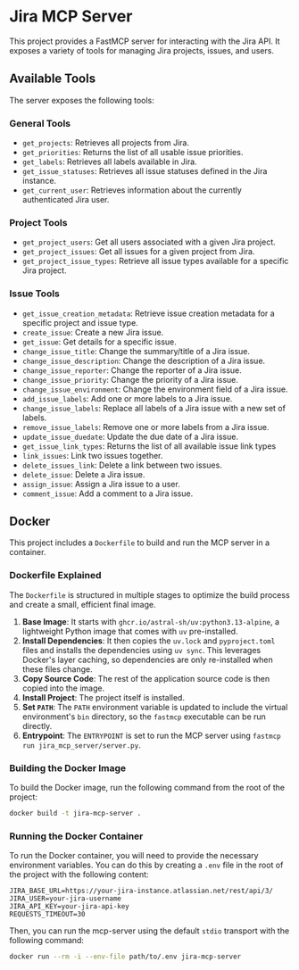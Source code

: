 # Jira MCP Server

This project provides a FastMCP server for interacting with the Jira API. It exposes a variety of tools for managing Jira projects, issues, and users.

## Available Tools

The server exposes the following tools:

### General Tools

*   `get_projects`: Retrieves all projects from Jira.
*   `get_priorities`: Returns the list of all usable issue priorities.
*   `get_labels`: Retrieves all labels available in Jira.
*   `get_issue_statuses`: Retrieves all issue statuses defined in the Jira instance.
*   `get_current_user`: Retrieves information about the currently authenticated Jira user.

### Project Tools

*   `get_project_users`: Get all users associated with a given Jira project.
*   `get_project_issues`: Get all issues for a given project from Jira.
*   `get_project_issue_types`: Retrieve all issue types available for a specific Jira project.

### Issue Tools

*   `get_issue_creation_metadata`: Retrieve issue creation metadata for a specific project and issue type.
*   `create_issue`: Create a new Jira issue.
*   `get_issue`: Get details for a specific issue.
*   `change_issue_title`: Change the summary/title of a Jira issue.
*   `change_issue_description`: Change the description of a Jira issue.
*   `change_issue_reporter`: Change the reporter of a Jira issue.
*   `change_issue_priority`: Change the priority of a Jira issue.
*   `change_issue_environment`: Change the environment field of a Jira issue.
*   `add_issue_labels`: Add one or more labels to a Jira issue.
*   `change_issue_labels`: Replace all labels of a Jira issue with a new set of labels.
*   `remove_issue_labels`: Remove one or more labels from a Jira issue.
*   `update_issue_duedate`: Update the due date of a Jira issue.
*   `get_issue_link_types`: Returns the list of all available issue link types
*   `link_issues`: Link two issues together.
*   `delete_issues_link`: Delete a link between two issues.
*   `delete_issue`: Delete a Jira issue.
*   `assign_issue`: Assign a Jira issue to a user.
*   `comment_issue`: Add a comment to a Jira issue.

## Docker

This project includes a `Dockerfile` to build and run the MCP server in a container.

### Dockerfile Explained

The `Dockerfile` is structured in multiple stages to optimize the build process and create a small, efficient final image.

1.  **Base Image**: It starts with `ghcr.io/astral-sh/uv:python3.13-alpine`, a lightweight Python image that comes with `uv` pre-installed.
2.  **Install Dependencies**: It then copies the `uv.lock` and `pyproject.toml` files and installs the dependencies using `uv sync`. This leverages Docker's layer caching, so dependencies are only re-installed when these files change.
3.  **Copy Source Code**: The rest of the application source code is then copied into the image.
4.  **Install Project**: The project itself is installed.
5.  **Set `PATH`**: The `PATH` environment variable is updated to include the virtual environment's `bin` directory, so the `fastmcp` executable can be run directly.
6.  **Entrypoint**: The `ENTRYPOINT` is set to run the MCP server using `fastmcp run jira_mcp_server/server.py`.

### Building the Docker Image

To build the Docker image, run the following command from the root of the project:

```bash
docker build -t jira-mcp-server .
```

### Running the Docker Container

To run the Docker container, you will need to provide the necessary environment variables. You can do this by creating a `.env` file in the root of the project with the following content:

```
JIRA_BASE_URL=https://your-jira-instance.atlassian.net/rest/api/3/
JIRA_USER=your-jira-username
JIRA_API_KEY=your-jira-api-key
REQUESTS_TIMEOUT=30
```

Then, you can run the mcp-server using the default `stdio` transport with the following command:

```bash
docker run --rm -i --env-file path/to/.env jira-mcp-server
```